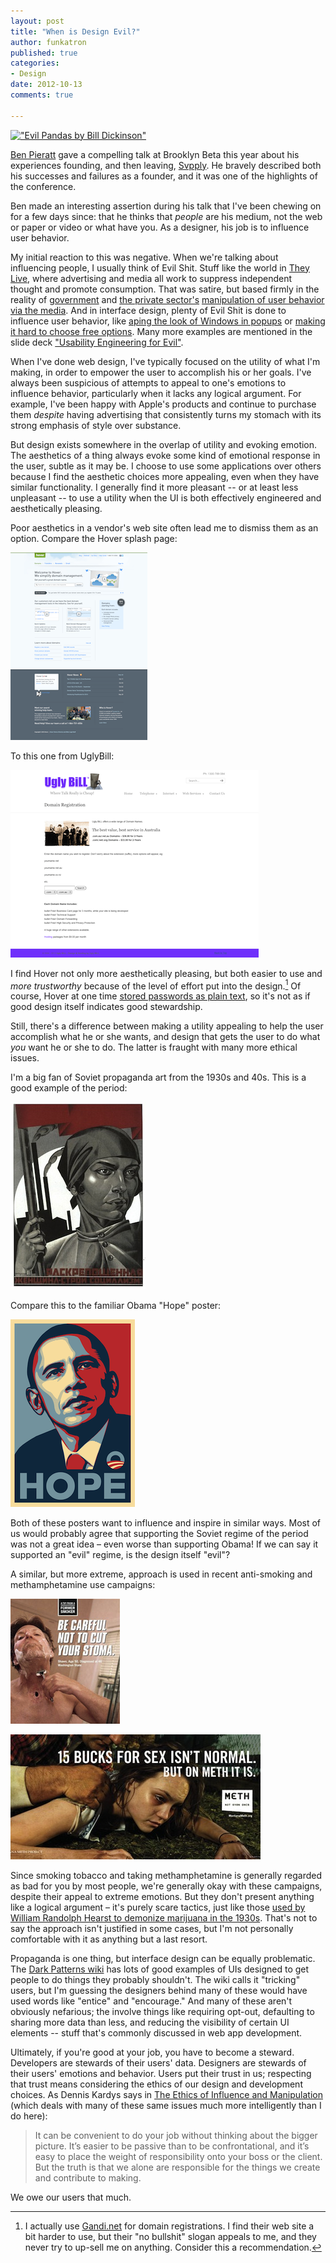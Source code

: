 ```yaml
---
layout: post
title: "When is Design Evil?"
author: funkatron
published: true
categories:
- Design
date: 2012-10-13
comments: true

---
```


[!["Evil Pandas by Bill Dickinson"](http://farm8.staticflickr.com/7067/6902110466_22cdd93c8a_z.jpg)](http://www.flickr.com/photos/skynoir/6902110466/)

[Ben Pieratt](http://pieratt.com/) gave a compelling talk at Brooklyn Beta this year about his experiences founding, and then leaving, [Svpply](http://svpply.com/). He bravely described both his successes and failures as a founder, and it was one of the highlights of the conference.

Ben made an interesting assertion during his talk that I've been chewing on for a few days since: that he thinks that *people* are his medium, not the web or paper or video or what have you. As a designer, his job is to influence user behavior.

My initial reaction to this was negative. When we're talking about influencing people, I usually think of Evil Shit. Stuff like the world in [They Live](http://criticalcommons.org/Members/ccManager/clips/theylivearglasses.mp4/view), where advertising and media all work to suppress independent thought and promote consumption. That was satire, but based firmly in the reality of [government](http://www.boston.com/news/nation/washington/articles/2007/01/28/libby_case_witness_details_art_of_media_manipulation/) and [the private sector's](http://trustmeimlying.com/) [manipulation of user behavior via the media](http://en.wikipedia.org/wiki/Media_manipulation). And in interface design, plenty of Evil Shit is done to influence user behavior, like [aping the look of Windows in popups](http://webcache.googleusercontent.com/search?q=cache:http://news.bbc.co.uk/2/hi/technology/7633402.stm) or [making it hard to choose free options](http://www.stefanwobben.com/persuasion/persuasion-or-deception/). Many more examples are mentioned in the slide deck ["Usability Engineering for Evil"](http://classes.engr.oregonstate.edu/eecs/summer2011/cs352/lecture25-evil.pdf).

When I've done web design, I've typically focused on the utility of what I'm making, in order to empower the user to accomplish his or her goals. I've always been suspicious of attempts to appeal to one's emotions to influence behavior, particularly when it lacks any logical argument. For example, I've been happy with Apple's products and continue to purchase them *despite* having advertising that consistently turns my stomach with its strong emphasis of style over substance.

But design exists somewhere in the overlap of utility and evoking emotion. The aesthetics of a thing always evoke some kind of emotional response in the user, subtle as it may be. I choose to use some applications over others because I find the aesthetic choices more appealing, even when they have similar functionality.  I generally find it more pleasant -- or at least less unpleasant -- to use a utility when the UI is both effectively engineered and aesthetically pleasing.

Poor aesthetics in a vendor's web site often lead me to dismiss them as an option. Compare the Hover splash page:

[!["Hover splash page"](../media/th_hover_splash.png)](../media/hover_splash.png)

To this one from UglyBill:

[!["UglyBill splash page"](../media/th_uglybill_splash.png)](../media/uglybill_splash.png)

I find Hover not only more aesthetically pleasing, but both easier to use and *more trustworthy* because of the level of effort put into the design.[^1] Of course, Hover at one time [stored passwords as plain text](), so it's not as if good design itself indicates good stewardship.

[^1]: I actually use [Gandi.net](http://gandi.net) for domain registrations. I find their web site a bit harder to use, but their "no bullshit" slogan appeals to me, and they never try to up-sell me on anything. Consider this a recommendation.

Still, there's a difference between making a utility appealing to help the user accomplish what he or she wants, and design that gets the user to do what *you* want he or she to do. The latter is fraught with many more ethical issues.

I'm a big fan of Soviet propaganda art from the 1930s and 40s. This is a good example of the period:

[!["Liberated woman – build up socialism!"](../media/th_liberatedwoman.jpg)](../media/liberatedwoman.jpg)

Compare this to the familiar Obama "Hope" poster:

[!["Hope"](../media/th_obama-hope-sheppard-feirey1.png)](../media/obama-hope-sheppard-feirey1.jpg)

Both of these posters want to influence and inspire in similar ways. Most of us would probably agree that supporting the Soviet regime of the period was not a great idea – even worse than supporting Obama! If we can say it supported an "evil" regime, is the design itself "evil"?

A similar, but more extreme, approach is used in recent anti-smoking and methamphetamine use campaigns:

[!["Be Careful Not To Cut Your Stoma"](../media/th_CDC-Anti-Smoking-Campaign_2.png)](../media/CDC-Anti-Smoking-Campaign_2.png)

[!["But On Meth It Is"](../media/th_2029.jpg)](../media/2029.jpeg)

Since smoking tobacco and taking methamphetamine is generally regarded as bad for you by most people, we're generally okay with these campaigns, despite their appeal to extreme emotions. But they don't present anything like a logical argument – it's purely scare tactics, just like those [used by William Randolph Hearst to demonize marijuana in the 1930s](http://en.wikipedia.org/wiki/Legal_history_of_cannabis_in_the_United_States#Marijuana_Tax_Act_.281937.29). That's not to say the approach isn't justified in some cases, but I'm not personally comfortable with it as anything but a last resort.

Propaganda is one thing, but interface design can be equally problematic. The [Dark Patterns wiki](http://wiki.darkpatterns.org) has lots of good examples of UIs designed to get people to do things they probably shouldn't. The wiki calls it "tricking" users, but I'm guessing the designers behind many of these would have used words like "entice" and "encourage." And many of these aren't obviously nefarious; the involve things like requiring opt-out, defaulting to sharing more data than less, and reducing the visibility of certain UI elements -- stuff that's commonly discussed in web app development.

Ultimately, if you're good at your job, you have to become a steward. Developers are stewards of their users' data. Designers are stewards of their users' emotions and behavior. Users put their trust in us; respecting that trust means considering the ethics of our design and development choices. As Dennis Kardys says in [The Ethics of Influence and Manipulation](http://www.robotregime.com/index.php/articles/view/influence/) (which deals with many of these same issues much more intelligently than I do here):

> It can be convenient to do your job without thinking about the bigger picture. It’s easier to be passive than to be confrontational, and it’s easy to place the weight of responsibility onto your boss or the client. But the truth is that we alone are responsible for the things we create and contribute to making.

We owe our users that much.
